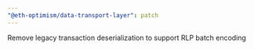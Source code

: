 ```yaml
---
"@eth-optimism/data-transport-layer": patch
---
```


Remove legacy transaction deserialization to support RLP batch encoding
